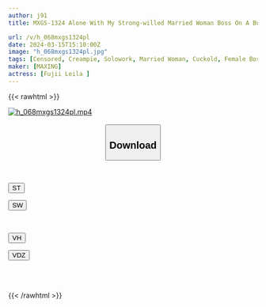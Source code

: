 ```yaml
---
author: j91
title: MXGS-1324 Alone With My Strong-willed Married Woman Boss On A Business Trip...NTR Creampie In A Shared Hotel Room With My No-good Younger Younger Self Leila Fujii

url: /v/h_068mxgs1324pl
date: 2024-03-15T15:10:00Z
image: "h_068mxgs1324pl.jpg"
tags: [Censored, Creampie, Solowork, Married Woman, Cuckold, Female Boss	]
maker: [MAXING]
actress: [Fujii Leila ]
---
```



{{< rawhtml >}}

<div class="video" data-videoid="XyKk7vzJv6fAdJ">
    <a href="javascript:;">
        <img src="/v/h_068mxgs1324pl/h_068mxgs1324pl.jpg" width="WIDTH" height="HEIGHT" alt="h_068mxgs1324pl.mp4" loading="lazy">
    </a>
</div>

<script type="text/javascript" src="https://j91.asia/asset/on-demand-st.js"></script>

<br>
  <link rel="stylesheet" href="https://j91.asia/asset/bs5.css">
  
  <center>
  <button class="btn btn-primary" type="button" data-bs-toggle="collapse" data-bs-target=".multi-collapse" aria-expanded="false" aria-controls="multiCollapseExample1 multiCollapseExample2"><h2>Download</h2></button></center>
</p>
<div class="row">
  <div class="col">
    <div class="collapse multi-collapse" id="multiCollapseExample1">
      <div class="card card-body">
	      	      <br>
<div class="buttons">  
<p><a href="https://streamtape.to/v/XyKk7vzJv6fAdJ" target="_blank"><button class="btn-hover color-3"><i class="fa fa-download"></i> ST</button></a></p>
<p><a href="https://asnwish.com/zi3dbghl3aav" target="_blank"><button class="btn-hover color-2"><i class="fa fa-download"></i> SW</button></a></p></div>
    </div>
  </div>
</div>
  <div class="col">
    <div class="collapse multi-collapse" id="multiCollapseExample2">
      <div class="card card-body">
	      <br>
<div class="buttons">
<p><a href="https://vidhidevip.com/f/a5t4nvvrit6b"><button class="btn-hover color-9"><i class="fa fa-download"></i> VH</button></a></p>
<p><a href="https://vidoza.net/j0klsj9rpn55"><button class="btn-hover color-8"><i class="fa fa-download"></i> VDZ</button></a></p></div>
<br><br>
      </div>
    </div>
  </div>
</div>

{{< /rawhtml >}}
